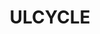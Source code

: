 ---
ee_id_thing: '4488'
site: '1'
type: '2'
inv_num: 2019-056
url: 2019-056-ulcycle
title: ULCYCLE
year: '2019'
display_year: '2019'
medium: IQDemy Premium UV ink on IKEA LINNMON table tops
dims: 118 x 59
pitch: ''
ps: ''
live_url: ''
related: ''
youtube: ''
related_code: ''
imgs: ulcycle-2019-056-db---K5pB.jpg
subheading: ''
download: ''
add_credit: ''
commission: ''
layout: things-i-made
---